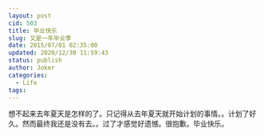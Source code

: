 ```yaml
---
layout: post
cid: 503
title: 毕业快乐
slug: 又是一年毕业季
date: 2015/07/01 02:35:00
updated: 2020/12/30 11:59:43
status: publish
author: Joker
categories: 
  - Life
tags: 
---
```



想不起来去年夏天是怎样的了。只记得从去年夏天就开始计划的事情。。计划了好久。然而最终我还是没有去。。过了才感觉好遗憾。很抱歉。毕业快乐。